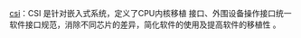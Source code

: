 [csi](https://gitee.com/yocop/csi)：CSI 是针对嵌入式系统，定义了CPU内核移植 接口、外围设备操作接口统一软件接口规范，消除不同芯片的差异，简化软件的使用及提高软件的移植性 。
